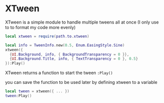 # XTween
XTween is a simple module to handle multiple tweens all at once
(I only use to to format my code more evenly)

```lua
local xtween = require(path.to.xtween)

local info = TweenInfo.new(0.5, Enum.EasingStyle.Sine)
xtween({
  {UI.Background, info, { BackgroundTransparency = 0 }},
  {UI.Background.Title, info, { TextTransparency = 0 }, 0.5}
}):Play()
```

XTween returns a function to start the tween
`:Play()`

you can save the function to be used later by defining xtween to a variable
```lua
local tween = xtween({ ... })
tween:Play()
```
